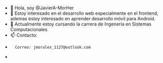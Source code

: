 - 👋 Hola, soy @JavierA-MorHer
- 👀 Estoy interesado en el desarrollo web especialmente en el frontend, ademas estoy interesado en aprender desarrollo móvil para Android.
- 🌱 Actualmente estoy cursando la carrera de Ingenería en Sistemas Computacionales
- 📫 Contacto: 
-       Correo: jmorales_1127@outlook.com
-       

<!---
JavierA-MorHer/JavierA-MorHer is a ✨ special ✨ repository because its `README.md` (this file) appears on your GitHub profile.
You can click the Preview link to take a look at your changes.
--->
